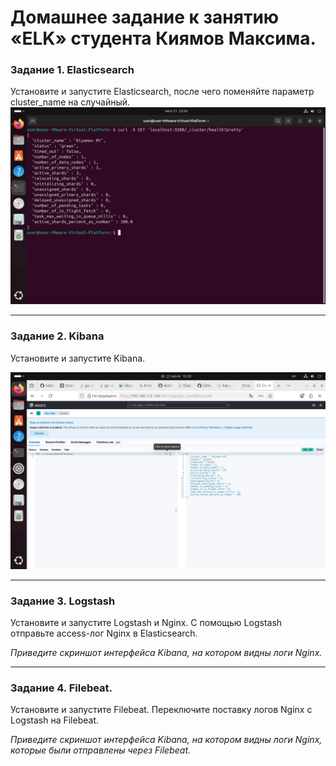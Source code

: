 # Домашнее задание к занятию «ELK» студента Киямов Максима.


### Задание 1. Elasticsearch 

Установите и запустите Elasticsearch, после чего поменяйте параметр cluster_name на случайный. 
![Название скриншота 1](https://github.com/Fizic666/ELK_11-03/blob/main/net2-2025-07-21-22-26-02.png)


---

### Задание 2. Kibana

Установите и запустите Kibana.

![Название скриншота 2](https://github.com/Fizic666/ELK_11-03/blob/main/vm2-2025-07-22-10-28-09.png)


---

### Задание 3. Logstash

Установите и запустите Logstash и Nginx. С помощью Logstash отправьте access-лог Nginx в Elasticsearch. 

*Приведите скриншот интерфейса Kibana, на котором видны логи Nginx.*

---

### Задание 4. Filebeat. 

Установите и запустите Filebeat. Переключите поставку логов Nginx с Logstash на Filebeat. 

*Приведите скриншот интерфейса Kibana, на котором видны логи Nginx, которые были отправлены через Filebeat.*


